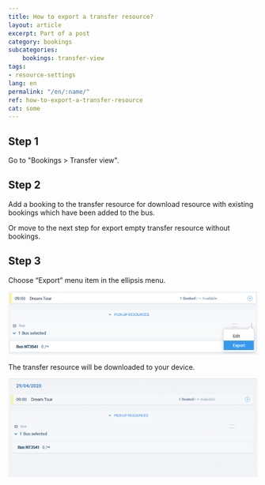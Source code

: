 ```yaml
---
title: How to export a transfer resource?
layout: article
excerpt: Part of a post
category: bookings
subcategories:
    bookings: transfer-view
tags:
- resource-settings
lang: en
permalink: "/en/:name/"
ref: how-to-export-a-transfer-resource
cat: some
---
```

 
## **Step 1**
 
Go to "Bookings > Transfer view".

## **Step 2**

Add a booking to the transfer resource for download resource with existing bookings which have been added to the bus.

Or move to the next step for export empty transfer resource without bookings.
 
## **Step 3**
 
Choose “Export” menu item in the ellipsis menu.
 
![How_to_export_a_transfer_resource1](/assets/images/how_to_export_a_transfer_resource1.png)
 
The transfer resource will be downloaded to your device.

![How_to_export_a_transfer_resource1](/assets/images/how_to_export_a_transfer_resource1.gif)
 


